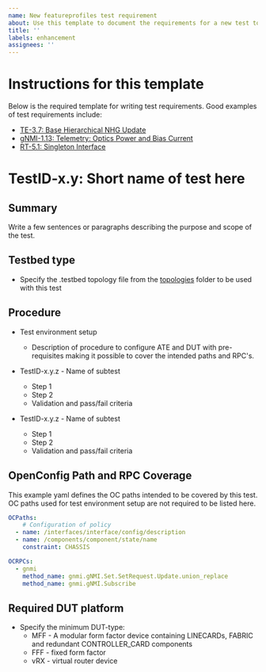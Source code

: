 ```yaml
---
name: New featureprofiles test requirement
about: Use this template to document the requirements for a new test to be implemented.
title: ''
labels: enhancement
assignees: ''
---
```


# Instructions for this template

Below is the required template for writing test requirements.  Good examples of test
requirements include:

* [TE-3.7: Base Hierarchical NHG Update](/feature/gribi/otg_tests/base_hierarchical_nhg_update/README.md)
* [gNMI-1.13: Telemetry: Optics Power and Bias Current](https://github.com/openconfig/featureprofiles/blob/main/feature/platform/tests/optics_power_and_bias_current_test/README.md)
* [RT-5.1: Singleton Interface](https://github.com/openconfig/featureprofiles/blob/main/feature/interface/singleton/otg_tests/singleton_test/README.md)

# TestID-x.y: Short name of test here

## Summary

Write a few sentences or paragraphs describing the purpose and scope of the test.

## Testbed type

* Specify the .testbed topology file from the [topologies](https://github.com/openconfig/featureprofiles/tree/main/topologies) folder to be used with this test

## Procedure

* Test environment setup
  * Description of procedure to configure ATE and DUT with pre-requisites making it possible to cover the intended paths and RPC's.

* TestID-x.y.z - Name of subtest
  * Step 1
  * Step 2
  * Validation and pass/fail criteria

* TestID-x.y.z - Name of subtest
  * Step 1
  * Step 2
  * Validation and pass/fail criteria

## OpenConfig Path and RPC Coverage

This example yaml defines the OC paths intended to be covered by this test.  OC paths used for test environment setup are not required to be listed here.

```yaml
OCPaths:
    # Configuration of policy
  - name: /interfaces/interface/config/description
  - name: /components/component/state/name
    constraint: CHASSIS

OCRPCs:
  - gnmi
    method_name: gnmi.gNMI.Set.SetRequest.Update.union_replace
    method_name: gnmi.gNMI.Subscribe
```

## Required DUT platform

* Specify the minimum DUT-type:
  * MFF - A modular form factor device containing LINECARDs, FABRIC and redundant CONTROLLER_CARD components
  * FFF - fixed form factor
  * vRX - virtual router device
